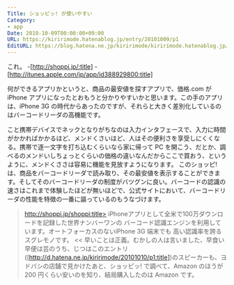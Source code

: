```yaml
---
Title: ショッピッ! が使いやすい
Category:
- app
Date: 2010-10-09T00:00:00+09:00
URL: https://kiririmode.hatenablog.jp/entry/20101009/p1
EditURL: https://blog.hatena.ne.jp/kiririmode/kiririmode.hatenablog.jp/atom/entry/8454420450078211519
---
```


これ。
-[http://shoppi.jp/:title]
-[http://itunes.apple.com/jp/app/id388929800:title]

何ができるアプリかというと、商品の最安値を探すアプリで、価格.com が iPhone アプリになったとおもうと分かりやすいかと思います。この手のアプリは、iPhone 3G の時代からあったのですが、それらと大きく差別化しているのはバーコードリーダの高機能です。

こと携帯デバイスでネックとなりがちなのは入力インタフェースで、入力に時間がかかればかかるほど、メンドくさいほど、人はその便利さを享受しにくくなる。携帯で逐一文字を打ち込むくらいなら家に帰って PC を開こう、だとか、調べるのメンドいしちょっとくらいの価格の違いなんだからここで買おう、というように、メンドくささは容易に機能を見放すようになります。
このショッピ! は、商品をバーコードリーダで読み取り、その最安値を表示することができます。そしてそのバーコードリーダの制度がバツグンに良い。バーコードの認識の速さはこれまで体験したほどが無いほどで、公式サイトにおいて、バーコードリーダの性能を特徴の一番に謳っているのもうなづけます。
>http://shoppi.jp/shoppi:title>
iPhoneアプリとして全米で100万ダウンロードを記録した世界ナンバーワンの
バーコード認識エンジンを利用しています。オートフォーカスのないiPhone 3G 端末でも
高い認識率を誇るスグレモノです。
<<
早いことは正義。むかしの人は言いました、早食い早便は芸のうち、じつはこのエントリ([http://d.hatena.ne.jp/kiririmode/20101010/p1:title])のスピーカーも、ヨドバシの店舗で見かけたあと、ショッピッ! で調べて、Amazon のほうが 200 円くらい安いのを知り、結局購入したのは Amazon です。
